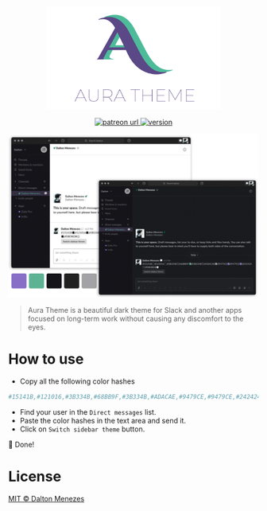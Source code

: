 <p align="center">
  <img src="https://github.com/daltonmenezes/assets/blob/master/images/aura-theme/heading.png?raw=true" alt="Aura Theme" width="70%" />
</p>

<p align="center">
  <!-- Patreon -->
  <a href="https://www.patreon.com/daltonmenezes">
    <img alt="patreon url" src="https://img.shields.io/badge/support%20on-patreon-1C1E26?style=for-the-badge&labelColor=1C1E26&color=4dbb99">
  </a>

  <!-- version -->
  <a href="#">
    <img alt="version" src="https://img.shields.io/badge/version%20-v1.0.0-1C1E26?style=for-the-badge&labelColor=1C1E26&color=4dbb99">
  </a>
</p>

<p align="center">
  <img alt="preview" src="https://github.com/daltonmenezes/assets/blob/master/images/aura-theme/aura-slack-preview.png?raw=true" >
</p>

> Aura Theme is a beautiful dark theme for Slack and another apps focused on long-term work without causing any discomfort to the eyes.

# How to use
- Copy all the following color hashes

```bash
#15141B,#121016,#3B334B,#68BB9F,#3B334B,#ADACAE,#9479CE,#9479CE,#242424,#DBDBDB
```

- Find your user in the `Direct messages` list.
- Paste the color hashes in the text area and send it. 
- Click on `Switch sidebar theme` button.

🎉 Done!

# License
[MIT © Dalton Menezes](https://github.com/daltonmenezes/aura-theme/blob/master/LICENSE)
